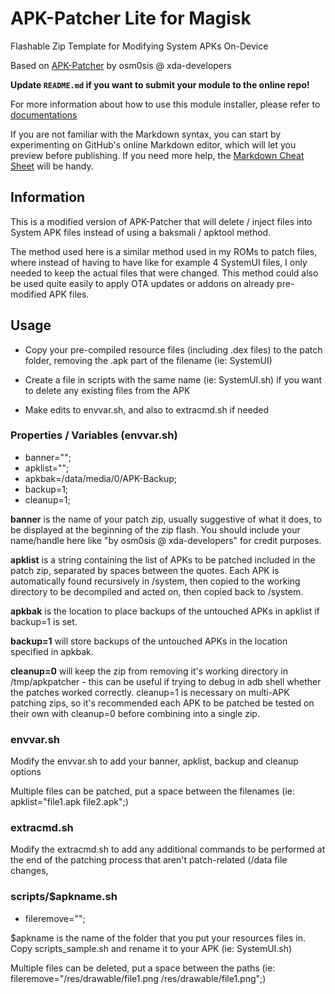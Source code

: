 # APK-Patcher Lite for Magisk

Flashable Zip Template for Modifying System APKs On-Device

Based on [APK-Patcher](https://github.com/osm0sis/APK-Patcher) by osm0sis @ xda-developers

**Update `README.md` if you want to submit your module to the online repo!**

For more information about how to use this module installer, please refer to [documentations](https://topjohnwu.github.io/Magisk/guides.html)

If you are not familiar with the Markdown syntax, you can start by experimenting on GitHub's online Markdown editor, which will let you preview before publishing. If you need more help, the [Markdown Cheat Sheet](https://github.com/adam-p/markdown-here/wiki/Markdown-Cheatsheet) will be handy.


## Information

This is a modified version of APK-Patcher that will delete / inject files into System APK files instead of using a baksmali / apktool method.

The method used here is a similar method used in my ROMs to patch files, where instead of having to have like for example 4 SystemUI files, I only needed to keep the actual files that were changed. This method could also be used quite easily to apply OTA updates or addons on already pre-modified APK files.


## Usage

* Copy your pre-compiled resource files (including .dex files) to the patch folder, removing the .apk part of the filename (ie: SystemUI)

* Create a file in scripts with the same name (ie: SystemUI.sh) if you want to delete any existing files from the APK

* Make edits to envvar.sh, and also to extracmd.sh if needed


### Properties / Variables (envvar.sh)

* banner="";
* apklist="";
* apkbak=/data/media/0/APK-Backup;
* backup=1;
* cleanup=1;

**banner** is the name of your patch zip, usually suggestive of what it does, to be displayed at the beginning of the zip flash. You should include your name/handle here like "by osm0sis @ xda-developers" for credit purposes.

**apklist** is a string containing the list of APKs to be patched included in the patch zip, separated by spaces between the quotes. Each APK is automatically found recursively in /system, then copied to the working directory to be decompiled and acted on, then copied back to /system.

**apkbak** is the location to place backups of the untouched APKs in apklist if backup=1 is set.

**backup=1** will store backups of the untouched APKs in the location specified in apkbak.

**cleanup=0** will keep the zip from removing it's working directory in /tmp/apkpatcher - this can be useful if trying to debug in adb shell whether the patches worked correctly. cleanup=1 is necessary on multi-APK patching zips, so it's recommended each APK to be patched be tested on their own with cleanup=0 before combining into a single zip.


### envvar.sh

Modify the envvar.sh to add your banner, apklist, backup and cleanup options

Multiple files can be patched, put a space between the filenames (ie: apklist="file1.apk file2.apk";)


### extracmd.sh

Modify the extracmd.sh to add any additional commands to be performed at the end of the patching process that aren't patch-related (/data file changes,


### scripts/$apkname.sh

* fileremove="";

$apkname is the name of the folder that you put your resources files in. Copy scripts_sample.sh and rename it to your APK (ie: SystemUI.sh)

Multiple files can be deleted, put a space between the paths (ie: fileremove="/res/drawable/file1.png /res/drawable/file1.png";)


